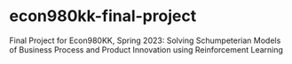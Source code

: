 # econ980kk-final-project
Final Project for Econ980KK, Spring 2023: Solving Schumpeterian Models of Business Process and Product Innovation using Reinforcement Learning
